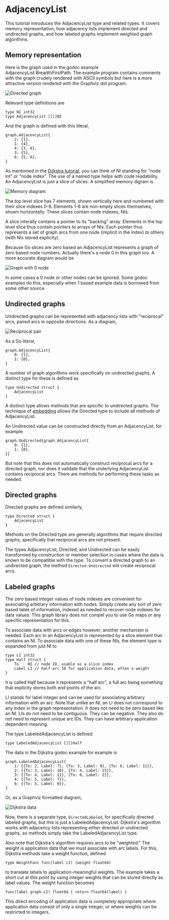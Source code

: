 # AdjacencyList

This tutorial introduces the AdjacencyList type and related types.  It covers
memory representation, how adjacency lists implement directed and undirected
graphs, and how labeled graphs implement weighted graph algorithms.

## Memory representation

Here is the graph used in the godoc example AdjacencyList.BreadthFirstPath.
The example program contains comments with the graph crudely rendered with
ASCII symbols but here is a more attractive version rendered with the
Graphviz dot program.

![Directed graph](al.svg)

Relevant type definitions are
```
type NI int32
type AdjacencyList [][]NI
```
And the graph is defined with this literal,
```
graph.AdjacencyList{
    2: {1},
    1: {4},
    4: {3, 6},
    3: {5},
    6: {5, 6},
}
```
As mentioned in the [Dijkstra tutorial](dijkstra.md), you can think of NI
standing for "node int" or "node index".  The use of a named type helps with
code readability.  An AdjacencyList is just a slice of slices.  A simplified
memory digram is

![Memory diagram](almem.svg)

The top level slice has 7 elements, shown vertically here and numbered with
their slice indexes 0-6.  Elements 1-6 are non-empty slices themselves, shown
horizontally.  These slices contain node indexes, NIs.

A slice interally contains a pointer to its "backing" array.
Elements in the top level slice thus contain pointers *to* arrays of NIs.
Each pointer thus represents a set of graph arcs from one node (implicit in
the index) *to* others (with NIs stored explicity).

Because Go slices are zero based an AdjacencyList represents a graph of zero
based node numbers.  Actually there's a node 0 in this graph too.  A more
accurate diagram would be

![Graph with 0 node](al0.svg)

In some cases a 0 node or other nodes can be ignored.  Some godoc examples do
this, especially when 1 based example data is borrowed from some other source.

## Undirected graphs

Undirected graphs can be represented with adjacency lists with "reciprocal"
arcs, paired arcs in opposite directions.  As a diagram,

![Reciprocal pair](alpair.svg)

As a Go literal,

```
graph.AdjacencyList{
    0: {1},
    1: {0},
}
```
A number of graph algorithms work specifically on undirected graphs.
A distinct type for these is defined as
```
type Undirected struct {
    AdjacencyList
}
```
A distinct type allows methods that are specific to undirected graphs.
The technique of [embedding](https://golang.org/ref/spec#Struct_types)
allows the Directed type to include all methods of AdjacencyList.

An Undirected value can be constructed directly from an AdjacencyList,
for example
```
graph.Undirected{graph.AdjacencyList{
    0: {1},
    1: {0},
}}
```
But note that this does not automatically construct reciprocal arcs for
a directed graph, nor does it validate that the underlying AdjacencyList
contains reciprocal arcs.  There are methods for performing these tasks
as needed.

## Directed graphs

Directed graphs are defined similarly,

```
type Directed struct {
    AdjacencyList
}
```
Methods on the Directed type are generally algorithms that require directed
graphs, specifically that reciprocal arcs are not present.

The types AdjacencyList, Directed, and Undirected can be easily transformed
by construction or member selection in cases where the data is known to be
compatible with the type.  To convert a directed graph to an undirected graph,
the method `Directed.Undirected` will create reciprocal arcs.

## Labeled graphs

The zero based integer values of node indexes are convenient for associating
arbitrary information with nodes.  Simply create any sort of zero based table
of information, indexed as needed to recover node indexes for data values.
This graph library does not compel you to use Go maps or any specific
representation for this.

To associate data with arcs or edges however, another mechanism is needed.
Each arc in an AdjacencyList is represented by a slice element that contains
an NI.  To associate data with one of these NIs, the element type is expanded
from just NI to
```
type LI int32
type Half struct {
    To    NI // node ID, usable as a slice index
    Label LI // half-arc ID for application data, often a weight
}
```
It is called Half because it represents a "half arc", a full arc being
something that explicity stores both end points of the arc.

LI stands for label integer and can be used for associating arbitrary
information with an arc.  Note that unlike an NI, an LI does not correspond
to any index in the graph representation.  It does not need to be zero based
like an NI.  LIs do not need to be contiguous.  They can be negative.  They
also do not need to represent unique arc IDs.  They can have arbitrary
application dependent meaning.

The type LabeledAdjacencyList is defined
```
type LabeledAdjacencyList [][]Half
```
The data in the Dijkstra godoc example for example is
```
graph.LabeledAdjacencyList{
    1: {{To: 2, Label: 7}, {To: 3, Label: 9}, {To: 6, Label: 11}},
    2: {{To: 3, Label: 10}, {To: 4, Label: 15}},
    3: {{To: 4, Label: 11}, {To: 6, Label: 2}},
    4: {{To: 5, Label: 7}},
    6: {{To: 5, Label: 9}},
}
```
Or, as a Graphviz formatted diagram,

![Dijkstra data](ald.svg)

Now, there is a separate type, `DirectedLabeled`, for specifically directed
labeled graphs, but this is just a LabeledAdjacencyList.  Dijkstra's algorithm
works with adjacency lists representing either directed or undirected graphs,
so methods simply take the LabeledAdjacencyList type.

Also note that Dijkstra's algorithm requires arcs to be "weighted."  The weight
is application data that we must associate with arc labels.  For this, Dijkstra
methods take a weight function, defined
```
type WeightFunc func(label LI) (weight float64)
```
to translate labels to application-meaningful weights.  The example takes a
short cut at this point by using integer weights that can be stored directly
as label values.  The weight function becomes
```
func(label graph.LI) float64 { return float64(label) }
```
This direct encoding of application data is completely appropriate where
application data consist of only a single integer, or where weights can be
restricted to integers.
